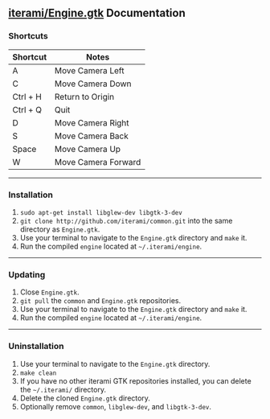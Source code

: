 [iterami/Engine.gtk](https://github.com/iterami/Engine.gtk) Documentation
-------------------------------------------------------------------------

### Shortcuts

Shortcut         | Notes
-----------------|--------------------
A                | Move Camera Left
C                | Move Camera Down
Ctrl + H         | Return to Origin
Ctrl + Q         | Quit
D                | Move Camera Right
S                | Move Camera Back
Space            | Move Camera Up
W                | Move Camera Forward

---

### Installation

1. `sudo apt-get install libglew-dev libgtk-3-dev`
2. `git clone http://github.com/iterami/common.git` into the same directory as `Engine.gtk`.
3. Use your terminal to navigate to the `Engine.gtk` directory and `make` it.
4. Run the compiled `engine` located at `~/.iterami/engine`.

---

### Updating

1. Close `Engine.gtk`.
2. `git pull` the `common` and `Engine.gtk` repositories.
3. Use your terminal to navigate to the `Engine.gtk` directory and `make` it.
4. Run the compiled `engine` located at `~/.iterami/engine`.

---

### Uninstallation

1. Use your terminal to navigate to the `Engine.gtk` directory.
2. `make clean`
3. If you have no other iterami GTK repositories installed, you can delete the `~/.iterami/` directory.
4. Delete the cloned `Engine.gtk` directory.
5. Optionally remove `common`, `libglew-dev`, and `libgtk-3-dev`.
